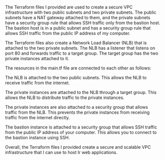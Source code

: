 The Terraform files I provided are used to create a secure VPC infrastructure with two public subnets and two private subnets. The public subnets have a NAT gateway attached to them, and the private subnets have a security group rule that allows SSH traffic only from the bastion host. The bastion host is in a public subnet and has a security group rule that allows SSH traffic from the public IP address of my computer.

The Terraform files also create a Network Load Balancer (NLB) that is attached to the two private subnets. The NLB has a listener that listens on port 80 and forwards traffic to a target group. The target group has the two private instances attached to it.

The resources in the main.tf file are connected to each other as follows:

The NLB is attached to the two public subnets. This allows the NLB to receive traffic from the internet.

The private instances are attached to the NLB through a target group. This allows the NLB to distribute traffic to the private instances.

The private instances are also attached to a security group that allows traffic from the NLB. This prevents the private instances from receiving traffic from the internet directly.

The bastion instance is attached to a security group that allows SSH traffic from the public IP address of your computer. This allows you to connect to the bastion instance using SSH.

Overall, the Terraform files I provided create a secure and scalable VPC infrastructure that I can use to host Ir web applications.

